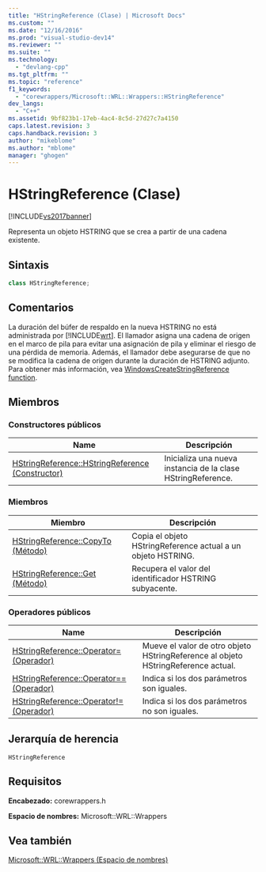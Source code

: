 ```yaml
---
title: "HStringReference (Clase) | Microsoft Docs"
ms.custom: ""
ms.date: "12/16/2016"
ms.prod: "visual-studio-dev14"
ms.reviewer: ""
ms.suite: ""
ms.technology: 
  - "devlang-cpp"
ms.tgt_pltfrm: ""
ms.topic: "reference"
f1_keywords: 
  - "corewrappers/Microsoft::WRL::Wrappers::HStringReference"
dev_langs: 
  - "C++"
ms.assetid: 9bf823b1-17eb-4ac4-8c5d-27d27c7a4150
caps.latest.revision: 3
caps.handback.revision: 3
author: "mikeblome"
ms.author: "mblome"
manager: "ghogen"
---
```

# HStringReference (Clase)
[!INCLUDE[vs2017banner](../assembler/inline/includes/vs2017banner.md)]

Representa un objeto HSTRING que se crea a partir de una cadena existente.  
  
## Sintaxis  
  
```cpp  
class HStringReference;  
```  
  
## Comentarios  
 La duración del búfer de respaldo en la nueva HSTRING no está administrada por [!INCLUDE[wrt](../atl/reference/includes/wrt_md.md)].  El llamador asigna una cadena de origen en el marco de pila para evitar una asignación de pila y eliminar el riesgo de una pérdida de memoria.  Además, el llamador debe asegurarse de que no se modifica la cadena de origen durante la duración de HSTRING adjunto.  Para obtener más información, vea [WindowsCreateStringReference function](http://msdn.microsoft.com/es-es/0361bb7e-da49-4289-a93e-de7aab8712ac).  
  
## Miembros  
  
### Constructores públicos  
  
|Name|Descripción|  
|----------|-----------------|  
|[HStringReference::HStringReference \(Constructor\)](../windows/hstringreference-hstringreference-constructor.md)|Inicializa una nueva instancia de la clase HStringReference.|  
  
### Miembros  
  
|Miembro|Descripción|  
|-------------|-----------------|  
|[HStringReference::CopyTo \(Método\)](../windows/hstringreference-copyto-method.md)|Copia el objeto HStringReference actual a un objeto HSTRING.|  
|[HStringReference::Get \(Método\)](../windows/hstringreference-get-method.md)|Recupera el valor del identificador HSTRING subyacente.|  
  
### Operadores públicos  
  
|Name|Descripción|  
|----------|-----------------|  
|[HStringReference::Operator\= \(Operador\)](../windows/hstringreference-operator-assign-operator.md)|Mueve el valor de otro objeto HStringReference al objeto HStringReference actual.|  
|[HStringReference::Operator\=\= \(Operador\)](../windows/hstringreference-operator-equality-operator.md)|Indica si los dos parámetros son iguales.|  
|[HStringReference::Operator\!\= \(Operador\)](../windows/hstringreference-operator-inequality-operator.md)|Indica si los dos parámetros no son iguales.|  
  
## Jerarquía de herencia  
 `HStringReference`  
  
## Requisitos  
 **Encabezado:** corewrappers.h  
  
 **Espacio de nombres:** Microsoft::WRL::Wrappers  
  
## Vea también  
 [Microsoft::WRL::Wrappers \(Espacio de nombres\)](../Topic/Microsoft::WRL::Wrappers%20Namespace.md)